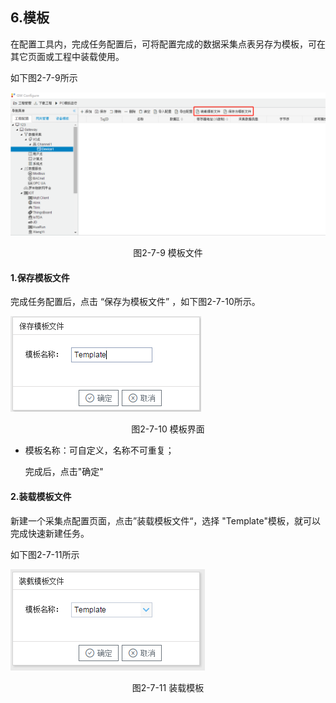 ## 6.模板

在配置工具内，完成任务配置后，可将配置完成的数据采集点表另存为模板，可在其它页面或工程中装载使用。

如下图2-7-9所示

![1557128472581](../../assets/模板文件.png)

<center>图2-7-9 模板文件</center>

#### 1.保存模板文件

完成任务配置后，点击 “保存为模板文件” ，如下图2-7-10所示。

![1557128472581](../../assets/模板保存.png)

<center>图2-7-10 模板界面</center>

- 模板名称：可自定义，名称不可重复；

  完成后，点击"确定"

#### 2.装载模板文件

新建一个采集点配置页面，点击”装载模板文件“，选择 "Template"模板，就可以完成快速新建任务。

如下图2-7-11所示

![](../../assets/装载模板.png)



<center>图2-7-11 装载模板</center>

